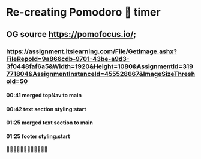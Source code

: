 # Re-creating Pomodoro 🍅 timer

## OG source https://pomofocus.io/;

### https://assignment.itslearning.com/File/GetImage.ashx?FileRepoId=9a866cdb-9701-43be-a9d3-3f0448faf6a5&Width=1920&Height=1080&AssignmentId=319771804&AssignmentInstanceId=455528667&ImageSizeThreshold=50

#### 00:41 merged topNav to main

#### 00:42 text section styling:start

#### 01:25 merged text section to main

#### 01:25 footer styling:start

🍅🍅🍅🍅🍅🍅🍅🍅🍅🍅🍅🍅
